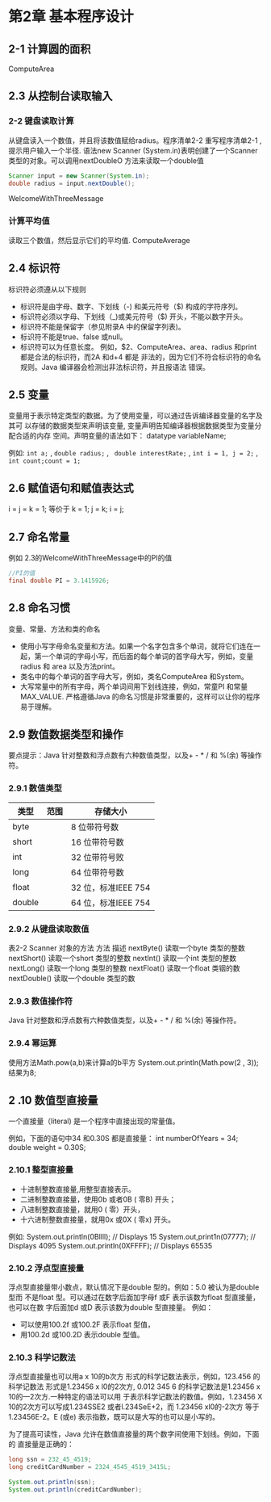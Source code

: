 # 第2章 基本程序设计
## 2-1 计算圆的面积
ComputeArea

## 2.3 从控制台读取输入
### 2-2 键盘读取计算
从键盘读入一个数值，并且将该数值赋给radius。程序清单2-2 重写程序清单2-1 , 提示用户输入一个半径.
语法new Scanner (System.in)表明创建了一个Scanner 类型的对象。可以调用nextDoubleO 方法来读取一个double值
``` java
Scanner input = new Scanner(System.in);
double radius = input.nextDouble();
```
WelcomeWithThreeMessage

### 计算平均值
读取三个数值，然后显示它们的平均值.
ComputeAverage

## 2.4 标识符
标识符必须遵从以下规则
- 标识符是由字母、数字、下划线（-) 和美元符号（$) 构成的字符序列。
- 标识符必须以字母、下划线（_)或美元符号（$) 开头，不能以数字开头。
- 标识符不能是保留字（参见附录A 中的保留字列表)。
- 标识符不能是true、false 或null。
- 标识符可以为任意长度。
例如，$2、ComputeArea、area、radius 和print 都是合法的标识符，而2A 和d+4 都是
非法的，因为它们不符合标识符的命名规则。Java 编译器会检测出非法标识符，并且报语法
错误。

## 2.5 变量

变量用于表示特定类型的数据。为了使用变量，可以通过告诉编译器变量的名字及其可
以存储的数据类型来声明该变量, 变量声明告知编译器根据数据类型为变量分配合适的内存
空间。声明变量的语法如下：
datatype variableName;

例如: `int a;` , `double radius;` , ` double interestRate;` , `int i = 1, j = 2;` , `int count;count = 1;`

## 2.6 赋值语句和赋值表达式

i = j = k = 1;
等价于
k = 1;
j = k;
i = j;

## 2.7 命名常量
例如 2.3的WelcomeWithThreeMessage中的PI的值
~~~ java
//PI的值
final double PI = 3.1415926;
~~~

## 2.8 命名习惯
变量、常量、方法和类的命名
- 使用小写字母命名变量和方法。如果一个名字包含多个单词，就将它们连在一起，第一个单词的字母小写，而后面的每个单词的首字母大写，例如，变量radius 和 area 以及方法print。
- 类名中的每个单词的首字母大写，例如，类名ComputeArea 和System。
- 大写常量中的所有字母，两个单词间用下划线连接，例如，常童PI 和常量MAX_VALUE.
严格遵循Java 的命名习惯是非常重要的，这样可以让你的程序易于理解。

## 2.9 数值数据类型和操作
要点提示：Java 针对整数和浮点数有六种数值类型，以及+ - * / 和 %(余) 等操作符。
### 2.9.1 数值类型
| 类型  | 范围 | 存储大小 |
| ----- | ---- | -------- |
| byte  |      |8 位带符号数|
| short |      |16 位带符号数|
| int   |      |32 位带符号败|
| long  |      |64 位带符号数|
| float |      |32 位，标准IEEE 754|
| double|      |64 位，标准IEEE 754|

### 2.9.2 从键盘读取数值

表2-2 Scanner 对象的方法
方法                  描述
nextByte()      读取一个byte 类型的整数
nextShort()     读取一个short 类型的整数
nextInt()       读取一个int 类型的整数
nextLong()      读取一个long 类型的整数
nextFloat()     读取一个float 类铟的数
nextDouble()    读取一个double 类型的数

### 2.9.3 数值操作符
Java 针对整数和浮点数有六种数值类型，以及+ - * / 和 %(余) 等操作符。

### 2.9.4 幂运算
使用方法Math.pow(a,b)来计算a的b平方
System.out.println(Math.pow(2 , 3));
结果为8;

## 2 .10 数值型直接量
一个直接量（literal) 是一个程序中直接出现的常量值。

例如，下面的语句中34 和0.30S 都是直接量：
int numberOfYears = 34;
double weight = 0.30S;

### 2.10.1 整型直接量
- 十进制整数直接量,用整型直接表示。
- 二进制整数直接量，使用0b 或者0B ( 零B) 开头；
- 八进制整数直接量，就用0 ( 零）开头，
- 十六进制整数直接量，就用0x 或0X ( 零x) 开头。

例如:
System.out.println(0Bllll); // Displays 15
System.out,print1n(07777); // Displays 4095
System.out.println(0XFFFF); // Displays 65535

### 2.10.2 浮点型直接量

浮点型直接量带小数点，默认情况下是double 型的。例如：5.0 被认为是double 型而
不是float 型。可以通过在数字后面加字母f 或F 表示该数为float 型直接量，也可以在数
字后面加d 或D 表示该数为double 型直接量。
例如：
- 可以使用100.2f 或100.2F 表示float 型值，
- 用100.2d 或100.2D 表示double 型值。

### 2.10.3 科学记数法

浮点型直接量也可以用a x 10的b次方 形式的科学记数法表示，例如，123.456 的科学记数法
形式是1.23456 x l0的2次方, 0.012 345 6 的科学记数法是1.23456 x 10的—2次方.一种特定的语法可以用
于表示科学记数法的数值。例如，1.23456 X 10的2次方可以写成1.234SSE2 或者l.234SeE+2，而
1.23456 xl0的-2次方 等于1.23456E-2。E (或e) 表示指数，既可以是大写的也可以是小写的。

为了提高可读性，Java 允许在数值直接量的两个数字间使用下划线。例如，下面的
直接量是正确的：

~~~ java
long ssn = 232_45_4519;
long creditCardNumber = 2324_4545_4519_3415L;
		
System.out.println(ssn);
System.out.println(creditCardNumber);
~~~


